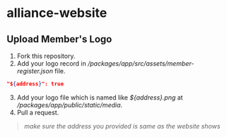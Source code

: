 # alliance-website

## Upload Member's Logo

1. Fork this repository.
2. Add your logo record in _/packages/app/src/assets/member-register.json_ file.

```JSON
"${address}": true
```

3. Add your logo file which is named like _${address}.png_ at _/packages/app/public/static/media_.
4. Pull a request.

> _make sure the address you provided is same as the website shows_
